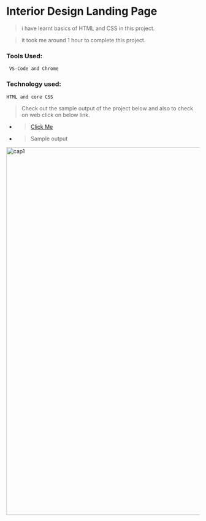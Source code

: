 # Interior Design Landing Page

> i have learnt basics of HTML and CSS in this project.

> it took me around 1 hour to complete this project.

### Tools Used:

     VS-Code and Chrome

### Technology used:

    HTML and core CSS

> Check out the sample output of the project below and also to check on web click on below link.

- > [Click Me](https://sunny-lamington-c39f4b.netlify.app/)

- > Sample output

<img width="960" alt="cap1" src="https://user-images.githubusercontent.com/67215417/202186121-4bd40f15-9adb-4e22-b3f8-f3198384e549.png">

